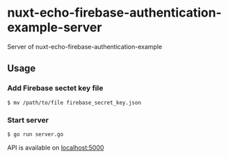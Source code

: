 # nuxt-echo-firebase-authentication-example-server
Server of nuxt-echo-firebase-authentication-example

## Usage
### Add Firebase sectet key file
```
$ mv /path/to/file firebase_secret_key.json
```

### Start server
```sh
$ go run server.go
```

API is available on [localhost:5000](http://localhost:5000)
